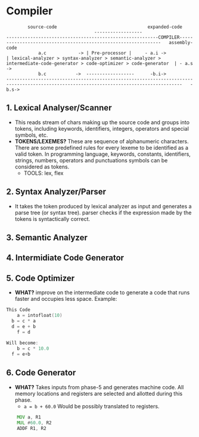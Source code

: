 # Compiler
  
```
        source-code                                  expanded-code                  
                                 ------------------                          ---------------------------------------------------------COMPILER---------------------------------------------------------------   assembly-code
            a.c            -> | Pre-processor |     - a.i ->             | lexical-analyzer > syntax-analyzer > semantic-analyzer > intermediate-code-generator > code-optimizer > code-generator  | - a.s ->
            b.c           ->  ------------------      -b.i->          ----------------------------------------------------------------------------------------------------------------------------------------   -b.s-> 
```
## 1. Lexical Analyser/Scanner
- This reads stream of chars making up the source code and groups into tokens, including keywords, identifiers, integers, operators and special symbols, etc.
- **TOKENS/LEXEMES?** These are sequence of alphanumeric characters. There are some predefined rules for every lexeme to be identified as a valid token. In programming language, keywords, constants, identifiers, strings, numbers, operators and punctuations symbols can be considered as tokens. 
	- TOOLS: lex, flex

## 2. Syntax Analyzer/Parser
- It takes the token produced by lexical analyzer as input and generates a parse tree (or syntax tree). parser checks if the expression made by the tokens is syntactically correct.

## 3. Semantic Analyzer
## 4. Intermidiate Code Generator
## 5. Code Optimizer
- **WHAT?** improve on the intermediate code to generate a code that runs faster and occupies less space. Example:
```c++
This Code
	a = intofloat(10)
  b = c * a
  d = e + b
	f = d
			
Will become:
	b = c * 10.0
  f = e+b
```

## 6. Code Generator
- **WHAT?** Takes inputs from phase-5 and generates machine code. All memory locations and registers are selected and allotted during this phase.
	- `a = b + 60.0`  Would be possibly translated to registers.
```asm
	MOV a, R1
	MUL #60.0, R2
	ADDF R1, R2
```
